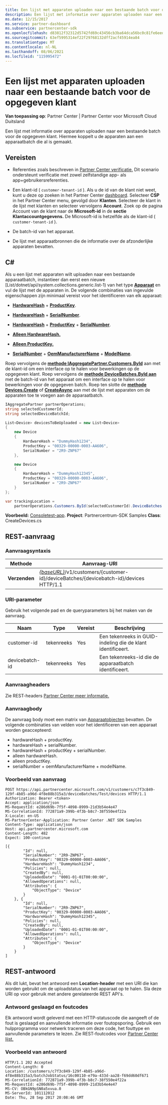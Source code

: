 ```yaml
---
title: Een lijst met apparaten uploaden naar een bestaande batch voor de opgegeven klant
description: Een lijst met informatie over apparaten uploaden naar een bestaande batch voor de opgegeven klant. Hiermee koppelt u de apparaten aan een apparaatbatch die al is gemaakt.
ms.date: 12/15/2017
ms.service: partner-dashboard
ms.subservice: partnercenter-sdk
ms.openlocfilehash: d83812f32312d5742fd69c43456cb3ba64dca56bc0c81fe6eedb14d2c010a7fc
ms.sourcegitcommit: 63ef5995314ef22f29768132dff2acf45914ea84
ms.translationtype: MT
ms.contentlocale: nl-NL
ms.lasthandoff: 08/06/2021
ms.locfileid: "115995472"
---
```

# <a name="upload-a-list-of-devices-to-an-existing-batch-for-the-specified-customer"></a>Een lijst met apparaten uploaden naar een bestaande batch voor de opgegeven klant

**Van toepassing op**: Partner Center | Partner Center voor Microsoft Cloud Duitsland

Een lijst met informatie over apparaten uploaden naar een bestaande batch voor de opgegeven klant. Hiermee koppelt u de apparaten aan een apparaatbatch die al is gemaakt.

## <a name="prerequisites"></a>Vereisten

- Referenties zoals beschreven in [Partner Center verificatie.](partner-center-authentication.md) Dit scenario ondersteunt verificatie met zowel zelfstandige app- als app+gebruikersreferenties.

- Een klant-id ( `customer-tenant-id` ). Als u de id van de klant niet weet, kunt u deze op zoeken in het Partner Center [dashboard](https://partner.microsoft.com/dashboard). Selecteer **CSP** in het Partner Center menu, gevolgd door **Klanten**. Selecteer de klant in de lijst met klanten en selecteer vervolgens **Account**. Zoek op de pagina Account van de klant naar de **Microsoft-id** in de **sectie Klantaccountgegevens.** De Microsoft-id is hetzelfde als de klant-id ( `customer-tenant-id` ).

- De batch-id van het apparaat.

- De lijst met apparaatbronnen die de informatie over de afzonderlijke apparaten bevatten.

## <a name="c"></a>C\#

Als u een lijst met apparaten wilt uploaden naar een bestaande apparaatbatch, instantieer dan eerst een nieuwe [List/dotnet/api/system.collections.generic.list-1) van het type [**Apparaat**](/dotnet/api/microsoft.store.partnercenter.models.devicesdeployment.device) en vul de lijst met de apparaten in. De volgende combinaties van ingevulde eigenschappen zijn minimaal vereist voor het identificeren van elk apparaat:

- [**HardwareHash**](/dotnet/api/microsoft.store.partnercenter.models.devicesdeployment.device.hardwarehash)  +  [**ProductKey**](/dotnet/api/microsoft.store.partnercenter.models.devicesdeployment.device.productkey).

- [**HardwareHash**](/dotnet/api/microsoft.store.partnercenter.models.devicesdeployment.device.hardwarehash)  +  [**SerialNumber**](/dotnet/api/microsoft.store.partnercenter.models.devicesdeployment.device.serialnumber).

- [**HardwareHash**](/dotnet/api/microsoft.store.partnercenter.models.devicesdeployment.device.hardwarehash)  +  [**ProductKey**](/dotnet/api/microsoft.store.partnercenter.models.devicesdeployment.device.productkey)  +  [**SerialNumber**](/dotnet/api/microsoft.store.partnercenter.models.devicesdeployment.device.serialnumber).

- [**Alleen HardwareHash.**](/dotnet/api/microsoft.store.partnercenter.models.devicesdeployment.device.hardwarehash)

- [**Alleen ProductKey.**](/dotnet/api/microsoft.store.partnercenter.models.devicesdeployment.device.productkey)

- [**SerialNumber**](/dotnet/api/microsoft.store.partnercenter.models.devicesdeployment.device.serialnumber)  +  [**OemManufacturerName**](/dotnet/api/microsoft.store.partnercenter.models.devicesdeployment.device.oemmanufacturername)  +  [**ModelName**](/dotnet/api/microsoft.store.partnercenter.models.devicesdeployment.device.modelname).

Roep vervolgens de [**methode IAggregatePartner.Customers.ById**](/dotnet/api/microsoft.store.partnercenter.customers.icustomercollection.byid) aan met de klant-id om een interface op te halen voor bewerkingen op de opgegeven klant. Roep vervolgens de [**methode DeviceBatches.ById aan**](/dotnet/api/microsoft.store.partnercenter.devicesdeployment.idevicesbatchcollection.byid) met de batch-id van het apparaat om een interface op te halen voor bewerkingen voor de opgegeven batch. Roep ten slotte de [**methode Devices.Create**](/dotnet/api/microsoft.store.partnercenter.devicesdeployment.idevicecollection.create) of [**CreateAsync**](/dotnet/api/microsoft.store.partnercenter.devicesdeployment.idevicecollection.createasync) aan met de lijst met apparaten om de apparaten toe te voegen aan de apparaatbatch.

``` csharp
IAggregatePartner partnerOperations;
string selectedCustomerId;
string selectedDeviceBatchId;

List<Device> devicesToBeUploaded = new List<Device>
{
    new Device
    {
        HardwareHash = "DummyHash1234",
        ProductKey = "00329-00000-0003-AA606",
        SerialNumber = "2R9-ZNP67"
    },

    new Device
    {
        HardwareHash = "DummyHash12345",
        ProductKey = "00329-00000-0003-AA606",
        SerialNumber = "2R9-ZNP67"
    }
};

var trackingLocation =
    partnerOperations.Customers.ById(selectedCustomerId).DeviceBatches.ById(selectedDeviceBatchId).Devices.Create(devicesToBeUploaded);
```

**Voorbeeld:** [Consoletest-app](console-test-app.md). **Project**: Partnercentrum-SDK Samples **Class**: CreateDevices.cs

## <a name="rest-request"></a>REST-aanvraag

### <a name="request-syntax"></a>Aanvraagsyntaxis

| Methode   | Aanvraag-URI                                                                                                            |
|----------|------------------------------------------------------------------------------------------------------------------------|
| **Verzenden** | [*{baseURL}*](partner-center-rest-urls.md)/v1/customers/{customer-id}/deviceBatches/{devicebatch-id}/devices HTTP/1.1 |

### <a name="uri-parameter"></a>URI-parameter

Gebruik het volgende pad en de queryparameters bij het maken van de aanvraag.

| Naam           | Type   | Vereist | Beschrijving                                           |
|----------------|--------|----------|-------------------------------------------------------|
| customer-id    | tekenreeks | Yes      | Een tekenreeks in GUID-indeling die de klant identificeert. |
| devicebatch-id | tekenreeks | Yes      | Een tekenreeks-id die de apparaatbatch identificeert. |

### <a name="request-headers"></a>Aanvraagheaders

Zie REST-headers [Partner Center meer informatie.](headers.md)

### <a name="request-body"></a>Aanvraagbody

De aanvraag body moet een matrix van [Apparaatobjecten](device-deployment-resources.md#device) bevatten. De volgende combinaties van velden voor het identificeren van een apparaat worden geaccepteerd:

- hardwareHash + productKey.
- hardwareHash + serialNumber.
- hardwareHash + productKey + serialNumber.
- alleen hardwareHash.
- alleen productKey.
- serialNumber + oemManufacturerName + modelName.

### <a name="request-example"></a>Voorbeeld van aanvraag

```http
POST https://api.partnercenter.microsoft.com/v1/customers/c7f3c849-129f-4b85-a96d-4f8e88b315a3/deviceBatches/Test/devices HTTP/1.1
Authorization: Bearer <token>
Accept: application/json
MS-RequestId: e286d69b-7f5f-4098-8999-21d3b54e4e47
MS-CorrelationId: 772871a9-399b-4f3b-b8c7-38f550e4f22a
X-Locale: en-US
MS-PartnerCenter-Application: Partner Center .NET SDK Samples
Content-Type: application/json
Host: api.partnercenter.microsoft.com
Content-Length: 482
Expect: 100-continue

[{
        "Id": null,
        "SerialNumber": "2R9-ZNP67",
        "ProductKey": "00329-00000-0003-AA606",
        "HardwareHash": "DummyHash1234",
        "Policies": null,
        "CreatedBy": null,
        "UploadedDate": "0001-01-01T00:00:00",
        "AllowedOperations": null,
        "Attributes": {
            "ObjectType": "Device"
        }
    }, {
        "Id": null,
        "SerialNumber": "2R9-ZNP67",
        "ProductKey": "00329-00000-0003-AA606",
        "HardwareHash": "DummyHash12345",
        "Policies": null,
        "CreatedBy": null,
        "UploadedDate": "0001-01-01T00:00:00",
        "AllowedOperations": null,
        "Attributes": {
            "ObjectType": "Device"
        }
    }
]
```

## <a name="rest-response"></a>REST-antwoord

Als dit lukt, bevat het antwoord een **Location-header** met een URI die kan worden gebruikt om de uploadstatus van het apparaat op te halen. Sla deze URI op voor gebruik met andere gerelateerde REST API's.

### <a name="response-success-and-error-codes"></a>Antwoord geslaagd en foutcodes

Elk antwoord wordt geleverd met een HTTP-statuscode die aangeeft of de fout is geslaagd en aanvullende informatie over foutopsporing. Gebruik een hulpprogramma voor netwerk traceren om deze code, het fouttype en aanvullende parameters te lezen. Zie REST-foutcodes voor [Partner Center lijst.](error-codes.md)

### <a name="response-example"></a>Voorbeeld van antwoord

```http
HTTP/1.1 202 Accepted
Content-Length: 0
Location: /customers/c7f3c849-129f-4b85-a96d-4f8e88b315a3/batchJobStatus/16c00110-e79a-433d-aa28-f69dd60df671
MS-CorrelationId: 772871a9-399b-4f3b-b8c7-38f550e4f22a
MS-RequestId: e286d69b-7f5f-4098-8999-21d3b54e4e47
MS-CV: OBkGN9pSN0a5xvua.0
MS-ServerId: 101112012
Date: Thu, 28 Sep 2017 20:08:46 GMT
```
